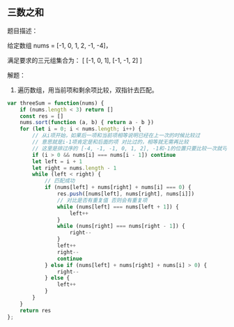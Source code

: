 ## 三数之和 ##

题目描述：

给定数组 nums = [-1, 0, 1, 2, -1, -4]，

满足要求的三元组集合为：
[
  [-1, 0, 1],
  [-1, -1, 2]
]


解题：

1. 遍历数组，用当前项和剩余项比较，双指针去匹配。
  

```javascript
var threeSum = function(nums) {
    if (nums.length < 3) return []
	const res = []
	nums.sort(function (a, b) { return a - b })
	for (let i = 0; i < nums.length; i++) {
		// 从i项开始，如果后一项和当前项相等说明已经在上一次的时候比较过
		// 意思就是i-1项肯定是和后面的项 对比过的，相等就无需再比较
		// 这里是排过序的 [-4, -1, -1, 0, 1, 2], -1和-1的位置只要比较一次就可以了，不然会重复
		if (i > 0 && nums[i] === nums[i - 1]) continue
		let left = i + 1
		let right = nums.length - 1
		while (left < right) {
			// 匹配成功
			if (nums[left] + nums[right] + nums[i] === 0) {
				res.push([nums[left], nums[right], nums[i]])
				// 对比是否有重复值 否则会有重复项
				while (nums[left] === nums[left + 1]) {
					left++
				}
				while (nums[right] === nums[right - 1]) {
					right--
				}
				left++
				right--
				continue
			} else if (nums[left] + nums[right] + nums[i] > 0) {
				right--
			} else {
				left++
			}
		}
	}
	return res
};
```
